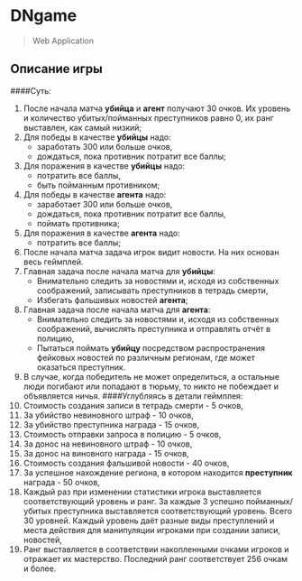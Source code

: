 # DNgame
>Web Application

## Описание игры

####Суть:
1) После начала матча **убийца** и **агент** 
получают 30 очков. 
Их уровень и количество убитых/пойманных преступников 
равно 0, их ранг выставлен, как самый низкий;
2) Для победы в качестве **убийцы** надо:
    - заработать 300 или больше очков,
    - дождаться, пока противник потратит все баллы;
3) Для поражения в качестве **убийцы** надо:
    - потратить все баллы,
    - быть пойманным противником;
4) Для победы в качестве **агента** надо:
    - заработает 300 или больше очков,
    - дождаться, пока противник потратит все баллы,
    - поймать противника;
5) Для поражения в качестве **агента** надо:
    - потратить все баллы;
6) После начала матча задача игрок видит новости. На них основан
весь геймплей.
7) Главная задача после начала матча для **убийцы**:
    - Внимательно следить за новостями и, исходя из 
    собственных соображений, записывать преступников в тетрадь смерти,
    - Избегать фальшивых новостей **агента**;
8) Главная задача после начала матча для **агента**:
    - Внимательно следить за новостями и, исходя из 
    собственных соображений, вычислять преступника и отправлять отчёт в полицию,
    - Пытаться поймать **убийцу** посредством распространения фейковых новостей
    по различным регионам, где может оказаться преступник.
9) В случае, когда победитель не может определиться, а остальные люди 
погибают или попадают в тюрьму, то никто не побеждает и объявляется ничья.
####Углубляясь в детали геймплея:
1) Стоимость создания записи в тетрадь смерти - 5 очков,
2) За убийство невиновного штраф - 10 очков,
3) За убийство преступника награда - 15 очков,
4) Стоимость отправки запроса в полицию - 5 очков,
5) За донос на невиновного штраф - 10 очков,
6) За донос на виновного награда - 15 очков,
7) Стоимость создания фальшивой новости - 40 очков,
8) За успешное нахождение региона, в котором находится 
**преступник** награда - 50 очков,
9) Каждый раз при изменении статистики игрока выставляется 
соответствующий уровень и ранг. За каждые 3 успешно пойманных/убитых 
преступника выставляется соответствующий уровень. Всего 30 уровней.
Каждый уровень даёт разные виды преступлений и места действия 
для манипуляции игроками при создании записи, новостей,
10) Ранг выставляется в соответствии накопленными очками игроков 
и отражает их мастерство. Последний ранг соответствует 256 очкам и более.

    
